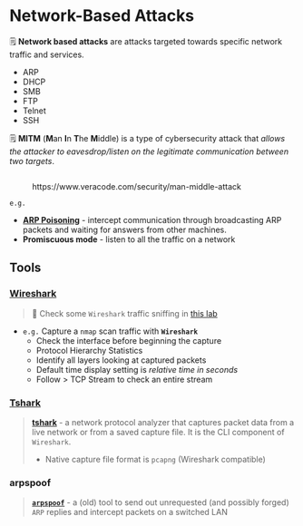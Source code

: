 # Network-Based Attacks

🗒️ **Network based attacks** are attacks targeted towards specific network traffic and services.

* ARP
* DHCP
* SMB
* FTP
* Telnet
* SSH

🗒️ **MITM** (**M**an **I**n **T**he **M**iddle) is a type of cybersecurity attack that _allows the attacker to eavesdrop/listen on the legitimate communication between two targets_.

<figure><img src="https://blog.syselement.com/~gitbook/image?url=https%3A%2F%2F1996978447-files.gitbook.io%2F%7E%2Ffiles%2Fv0%2Fb%2Fgitbook-x-prod.appspot.com%2Fo%2Fspaces%252FlhjuckuLbvBn36EoFL7P%252Fuploads%252Fgit-blob-7ba3d3b075846b91ada30fc919c18356749c825d%252Fveracode-appsec_man-middle-attack.png%3Falt%3Dmedia&#x26;width=768&#x26;dpr=4&#x26;quality=100&#x26;sign=813490d5&#x26;sv=1" alt=""><figcaption><p>https://www.veracode.com/security/man-middle-attack</p></figcaption></figure>

`e.g.`

* [**ARP Poisoning**](https://medium.com/geekculture/understanding-arp-poisoning-mitm-attack-7b12a3b061bd) - intercept communication through broadcasting ARP packets and waiting for answers from other machines.
* **Promiscuous mode** - listen to all the traffic on a network

## Tools <a href="#tools" id="tools"></a>

### [Wireshark](https://www.kali.org/tools/wireshark/) <a href="#wireshark" id="wireshark"></a>

> 🔬 Check some `Wireshark` traffic sniffing in [this lab](https://blog.syselement.com/ine/courses/ejpt/exam-preparation-labs/p.t.-prerequisites-labs/http-s-traffic-sniffing)

* `e.g.` Capture a `nmap` scan traffic with **`Wireshark`**
  * Check the interface before beginning the capture
  * Protocol Hierarchy Statistics
  * Identify all layers looking at captured packets
  * Default time display setting is _relative time in seconds_
  * Follow > TCP Stream to check an entire stream

### [Tshark](https://tshark.dev/) <a href="#tshark" id="tshark"></a>

> [**tshark**](https://tshark.dev/) - a network protocol analyzer that captures packet data from a live network or from a saved capture file. It is the CLI component of `Wireshark`.
>
> * Native capture file format is `pcapng` (Wireshark compatible)



### arpspoof <a href="#arpspoof" id="arpspoof"></a>

> [**`arpspoof`**](https://www.kali.org/tools/dsniff/#arpspoof) - a (old) tool to send out unrequested (and possibly forged) `ARP` replies and intercept packets on a switched LAN

